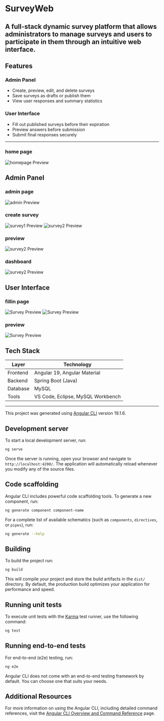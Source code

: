 # SurveyWeb
A full-stack dynamic survey platform that allows administrators to manage surveys and users to participate in them through an intuitive web interface.
---

## Features

### Admin Panel

- Create, preview, edit, and delete surveys
- Save surveys as drafts or publish them
- View user responses and summary statistics

### User Interface

- Fill out published surveys before their expiration
- Preview answers before submission
- Submit final responses securely

---

### home page
![homepage Preview](pictures/homepage.png)
## Admin Panel
### admin page
![admin Preview](pictures/adminpage.png)
### create survey
![survey1 Preview](pictures/q1.png)
![survey2 Preview](pictures/q2.png)
### preview 
![survey2 Preview](pictures/cp.png)
### dashboard
![survey2 Preview](pictures/result.png)
## User Interface
### fillin page
![Survey Preview](pictures/fillin1.png)
![Survey Preview](pictures/fillin2.png)
### preview
![Survey Preview](pictures/fp.png)

## Tech Stack

| Layer      | Technology                |
|------------|----------------------------|
| Frontend   | Angular 19, Angular Material |
| Backend    | Spring Boot (Java)         |
| Database   | MySQL                      |
| Tools      | VS Code, Eclipse, MySQL Workbench |

---

This project was generated using [Angular CLI](https://github.com/angular/angular-cli) version 19.1.6.

## Development server

To start a local development server, run:

```bash
ng serve
```

Once the server is running, open your browser and navigate to `http://localhost:4200/`. The application will automatically reload whenever you modify any of the source files.

## Code scaffolding

Angular CLI includes powerful code scaffolding tools. To generate a new component, run:

```bash
ng generate component component-name
```

For a complete list of available schematics (such as `components`, `directives`, or `pipes`), run:

```bash
ng generate --help
```

## Building

To build the project run:

```bash
ng build
```

This will compile your project and store the build artifacts in the `dist/` directory. By default, the production build optimizes your application for performance and speed.

## Running unit tests

To execute unit tests with the [Karma](https://karma-runner.github.io) test runner, use the following command:

```bash
ng test
```

## Running end-to-end tests

For end-to-end (e2e) testing, run:

```bash
ng e2e
```

Angular CLI does not come with an end-to-end testing framework by default. You can choose one that suits your needs.

## Additional Resources

For more information on using the Angular CLI, including detailed command references, visit the [Angular CLI Overview and Command Reference](https://angular.dev/tools/cli) page.
